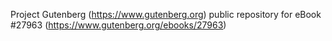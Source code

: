 Project Gutenberg (https://www.gutenberg.org) public repository for eBook #27963 (https://www.gutenberg.org/ebooks/27963)
